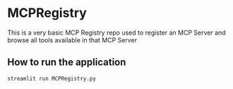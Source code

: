 # MCPRegistry
This is a very basic MCP Registry repo used to register an MCP Server and browse all tools available in that MCP Server

## How to run the application
``` streamlit run MCPRegistry.py ```